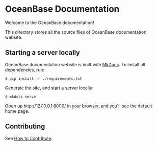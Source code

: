 # OceanBase Documentation
Welcome to the OceanBase documentation!

This directory stores all the source files of OceanBase documentation website.

## Starting a server locally

OceanBase documentation website is built with [MkDocs](https://www.mkdocs.org/). To install all dependencies, run:

    $ pip install -r ./requirements.txt

Generate the site, and start a server locally:

    $ mkdocs serve

Open up http://127.0.0.1:8000/ in your browser, and you'll see the default home page.

## Contributing

See [How to Contribute](../CONTRIBUTING.md).